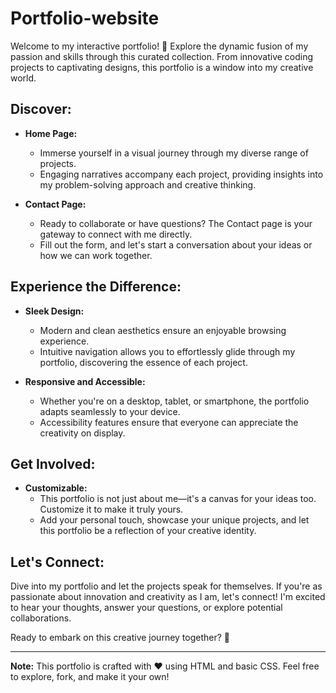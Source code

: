 # Portfolio-website

Welcome to my interactive portfolio! 🌟 Explore the dynamic fusion of my passion and skills through this curated collection. From innovative coding projects to captivating designs, this portfolio is a window into my creative world.

## Discover:

- **Home Page:**
  - Immerse yourself in a visual journey through my diverse range of projects.
  - Engaging narratives accompany each project, providing insights into my problem-solving approach and creative thinking.

- **Contact Page:**
  - Ready to collaborate or have questions? The Contact page is your gateway to connect with me directly.
  - Fill out the form, and let's start a conversation about your ideas or how we can work together.

## Experience the Difference:

- **Sleek Design:**
  - Modern and clean aesthetics ensure an enjoyable browsing experience.
  - Intuitive navigation allows you to effortlessly glide through my portfolio, discovering the essence of each project.

- **Responsive and Accessible:**
  - Whether you're on a desktop, tablet, or smartphone, the portfolio adapts seamlessly to your device.
  - Accessibility features ensure that everyone can appreciate the creativity on display.

## Get Involved:

- **Customizable:**
  - This portfolio is not just about me—it's a canvas for your ideas too. Customize it to make it truly yours.
  - Add your personal touch, showcase your unique projects, and let this portfolio be a reflection of your creative identity.

## Let's Connect:

Dive into my portfolio and let the projects speak for themselves. If you're as passionate about innovation and creativity as I am, let's connect! I'm excited to hear your thoughts, answer your questions, or explore potential collaborations.

Ready to embark on this creative journey together? 🚀

---

**Note:** This portfolio is crafted with ❤️ using HTML and basic CSS. Feel free to explore, fork, and make it your own!
